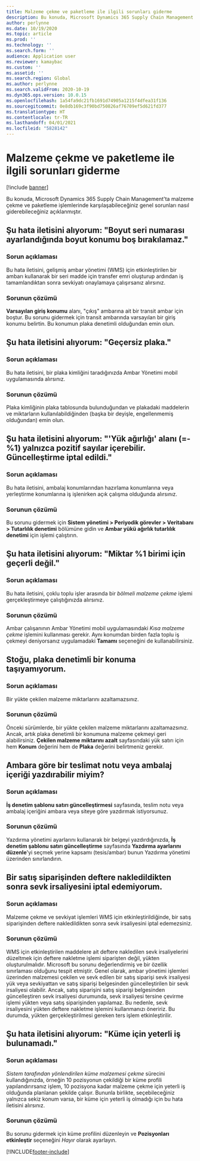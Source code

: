 ```yaml
---
title: Malzeme çekme ve paketleme ile ilgili sorunları giderme
description: Bu konuda, Microsoft Dynamics 365 Supply Chain Management'ta malzeme çekme ve paketleme işlemlerinde karşılaşabileceğiniz genel sorunları nasıl giderebileceğiniz açıklanmıştır.
author: perlynne
ms.date: 10/19/2020
ms.topic: article
ms.prod: ''
ms.technology: ''
ms.search.form: ''
audience: Application user
ms.reviewer: kamaybac
ms.custom: ''
ms.assetid: ''
ms.search.region: Global
ms.author: perlynne
ms.search.validFrom: 2020-10-19
ms.dyn365.ops.version: 10.0.15
ms.openlocfilehash: 1a54fa9dc21fb1691d74905a1215f4dfea31f136
ms.sourcegitcommit: 0e8db169c3f90bd750826af76709ef5d621fd377
ms.translationtype: HT
ms.contentlocale: tr-TR
ms.lasthandoff: 04/01/2021
ms.locfileid: "5828142"
---
```

# <a name="troubleshoot-picking-and-packing"></a>Malzeme çekme ve paketleme ile ilgili sorunları giderme

[!include [banner](../includes/banner.md)]

Bu konuda, Microsoft Dynamics 365 Supply Chain Management'ta malzeme çekme ve paketleme işlemlerinde karşılaşabileceğiniz genel sorunları nasıl giderebileceğiniz açıklanmıştır.

## <a name="i-receive-the-following-error-message-dimension-location-cant-be-left-blank-if-dimension-serial-number-is-set"></a>Şu hata iletisini alıyorum: "Boyut seri numarası ayarlandığında boyut konumu boş bırakılamaz."

### <a name="issue-description"></a>Sorun açıklaması

Bu hata iletisini, gelişmiş ambar yönetimi (WMS) için etkinleştirilen bir ambarı kullanarak bir seri madde için transfer emri oluşturup ardından iş tamamlandıktan sonra sevkiyatı onaylamaya çalışırsanız alırsınız.

### <a name="issue-resolution"></a>Sorunun çözümü

**Varsayılan giriş konumu** alanı, "çıkış" ambarına ait bir transit ambar için boştur. Bu sorunu gidermek için transit ambarında varsayılan bir giriş konumu belirtin. Bu konumun plaka denetimli olduğundan emin olun.

## <a name="i-receive-the-following-error-message-invalid-license-plate"></a>Şu hata iletisini alıyorum: "Geçersiz plaka."

### <a name="issue-description"></a>Sorun açıklaması

Bu hata iletisini, bir plaka kimliğini taradığınızda Ambar Yönetimi mobil uygulamasında alırsınız.

### <a name="issue-resolution"></a>Sorunun çözümü

Plaka kimliğinin plaka tablosunda bulunduğundan ve plakadaki maddelerin ve miktarların kullanılabildiğinden (başka bir deyişle, engellenmemiş olduğundan) emin olun.

## <a name="i-receive-the-following-error-message-field-load-weight-1-can-only-contain-positive-numbers-update-has-been-canceled"></a>Şu hata iletisini alıyorum: "'Yük ağırlığı' alanı (=-%1) yalnızca pozitif sayılar içerebilir. Güncelleştirme iptal edildi."

### <a name="issue-description"></a>Sorun açıklaması

Bu hata iletisini, ambalaj konumlarından hazırlama konumlarına veya yerleştirme konumlarına iş işlenirken açık çalışma olduğunda alırsınız.

### <a name="issue-resolution"></a>Sorunun çözümü

Bu sorunu gidermek için **Sistem yönetimi \> Periyodik görevler \> Veritabanı \> Tutarlılık denetimi** bölümüne gidin ve **Ambar yükü ağırlık tutarlılık denetimi** için işlemi çalıştırın.

## <a name="i-receive-the-following-error-message-the-quantity-is-not-valid-for-unit-1"></a>Şu hata iletisini alıyorum: "Miktar %1 birimi için geçerli değil."

### <a name="issue-description"></a>Sorun açıklaması

Bu hata iletisini, çoklu toplu işler arasında bir *bölmeli malzeme çekme* işlemi gerçekleştirmeye çalıştığınızda alırsınız.

### <a name="issue-resolution"></a>Sorunun çözümü

Ambar çalışanının Ambar Yönetimi mobil uygulamasındaki *Kısa malzeme çekme* işlemini kullanması gerekir. Aynı konumdan birden fazla toplu iş çekmeyi deniyorsanız uygulamadaki **Tamamı** seçeneğini de kullanabilirsiniz.

## <a name="i-cant-move-inventory-to-a-location-that-is-license-platecontrolled"></a>Stoğu, plaka denetimli bir konuma taşıyamıyorum.

### <a name="issue-description"></a>Sorun açıklaması

Bir yükte çekilen malzeme miktarlarını azaltamazsınız.

### <a name="issue-resolution"></a>Sorunun çözümü

Önceki sürümlerde, bir yükte çekilen malzeme miktarlarını azaltamazsınız. Ancak, artık plaka denetimli bir konumuna malzeme çekmeyi geri alabilirsiniz. **Çekilen malzeme miktarını azalt** sayfasındaki yük satırı için hem **Konum** değerini hem de **Plaka** değerini belirtmeniz gerekir.

## <a name="can-i-print-a-delivery-note-or-packing-content-by-warehouse"></a>Ambara göre bir teslimat notu veya ambalaj içeriği yazdırabilir miyim?

### <a name="issue-description"></a>Sorun açıklaması

**İş denetim şablonu satırı güncelleştirmesi** sayfasında, teslim notu veya ambalaj içeriğini ambara veya siteye göre yazdırmak istiyorsunuz.

### <a name="issue-resolution"></a>Sorunun çözümü

Yazdırma yönetimi ayarlarını kullanarak bir belgeyi yazdırdığınızda, **İş denetim şablonu satırı güncelleştirme** sayfasında **Yazdırma ayarlarını düzenle**'yi seçmek yerine kapsamı (tesis/ambar) bunun Yazdırma yönetimi üzerinden sınırlandırın.

## <a name="i-cant-cancel-a-packing-slip-after-its-posted-from-a-sales-order"></a>Bir satış siparişinden deftere nakledildikten sonra sevk irsaliyesini iptal edemiyorum.

### <a name="issue-description"></a>Sorun açıklaması

Malzeme çekme ve sevkiyat işlemleri WMS için etkinleştirildiğinde, bir satış siparişinden deftere nakledildikten sonra sevk irsaliyesini iptal edemezsiniz.

### <a name="issue-resolution"></a>Sorunun çözümü

WMS için etkinleştirilen maddelere ait deftere nakledilen sevk irsaliyelerini düzeltmek için deftere nakletme işlemi siparişten değil, yükten oluşturulmalıdır. Microsoft bu sorunu değerlendirmiş ve bir özellik sınırlaması olduğunu tespit etmiştir. Genel olarak, ambar yönetimi işlemleri üzerinden malzemesi çekilen ve sevk edilen bir satış siparişi sevk irsaliyesi yük veya sevkiyattan ve satış siparişi belgesinden güncelleştirilen bir sevk irsaliyesi olabilir. Ancak, satış siparişini satış siparişi belgesinden güncelleştiren sevk irsaliyesi durumunda, sevk irsaliyesi tersine çevirme işlemi yükten veya satış siparişinden yapılamaz. Bu nedenle, sevk irsaliyesini yükten deftere nakletme işlemini kullanmanızı öneririz. Bu durumda, yükten gerçekleştirilmesi gereken ters işlem etkinleştirilir.

## <a name="i-receive-the-following-error-message-not-enough-work-can-be-found-for-cluster"></a>Şu hata iletisini alıyorum: "Küme için yeterli iş bulunamadı."

### <a name="issue-description"></a>Sorun açıklaması

*Sistem tarafından yönlendirilen küme malzemesi çekme* sürecini kullandığınızda, örneğin 10 pozisyonun çekildiği bir küme profili yapılandırırsanız işlem, 10 pozisyona kadar malzeme çekme için yeterli iş olduğunda planlanan şekilde çalışır. Bununla birlikte, seçebileceğiniz yalnızca sekiz konum varsa, bir küme için yeterli iş olmadığı için bu hata iletisini alırsınız.

### <a name="issue-resolution"></a>Sorunun çözümü

Bu sorunu gidermek için küme profilini düzenleyin ve **Pozisyonları etkinleştir** seçeneğini *Hayır* olarak ayarlayın.


[!INCLUDE[footer-include](../../includes/footer-banner.md)]